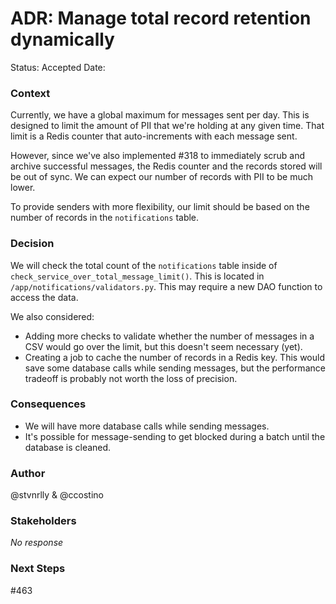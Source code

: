 # ADR: Manage total record retention dynamically

Status: Accepted
Date: 

### Context

Currently, we have a global maximum for messages sent per day. This is designed to limit the amount of PII that we're holding at any given time. That limit is a Redis counter that auto-increments with each message sent.

However, since we've also implemented #318 to immediately scrub and archive successful messages, the Redis counter and the records stored will be out of sync. We can expect our number of records with PII to be much lower.

To provide senders with more flexibility, our limit should be based on the number of records in the `notifications` table.

### Decision

We will check the total count of the `notifications` table inside of `check_service_over_total_message_limit()`. This is located in `/app/notifications/validators.py`. This may require a new DAO function to access the data.

We also considered:

- Adding more checks to validate whether the number of messages in a CSV would go over the limit, but this doesn't seem necessary (yet).
- Creating a job to cache the number of records in a Redis key. This would save some database calls while sending messages, but the performance tradeoff is probably not worth the loss of precision.


### Consequences

- We will have more database calls while sending messages.
- It's possible for message-sending to get blocked during a batch until the database is cleaned.

### Author

@stvnrlly & @ccostino

### Stakeholders

_No response_

### Next Steps

#463